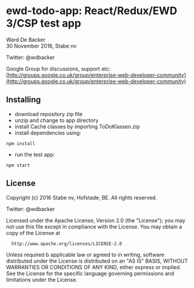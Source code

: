 # ewd-todo-app: React/Redux/EWD 3/CSP test app

Ward De Backer  
30 November 2016, Stabe nv

Twitter: @wdbacker

Google Group for discussions, support etc: [http://groups.google.co.uk/group/enterprise-web-developer-community](http://groups.google.co.uk/group/enterprise-web-developer-community)

## Installing

- download repository zip file
- unzip and change to app directory
- install Caché classes by importing ToDoKlassen.zip
- install dependencies using:
```
npm install
```
- run the test app:
```
npm start
```

## License

 Copyright (c) 2016 Stabe nv, Hofstade, BE.
 All rights reserved.

  Twitter: @wdbacker

  Licensed under the Apache License, Version 2.0 (the "License");
  you may not use this file except in compliance with the License.
  You may obtain a copy of the License at

      http://www.apache.org/licenses/LICENSE-2.0

  Unless required b applicable law or agreed to in writing, software
  distributed under the License is distributed on an "AS IS" BASIS,
  WITHOUT WARRANTIES OR CONDITIONS OF ANY KIND, either express or implied.
  See the License for the specific language governing permissions and
  limitations under the License.

